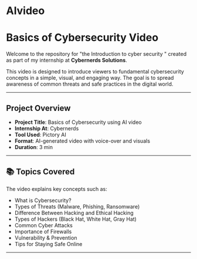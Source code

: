 # AIvideo
#  Basics of Cybersecurity Video 

Welcome to the repository for "the Introduction to cyber security " created as part of my internship at **Cybernerds Solutions**.

This video is designed to introduce viewers to fundamental cybersecurity concepts in a simple, visual, and engaging way. The goal is to spread awareness of common threats and safe practices in the digital world.

---

##  Project Overview

- **Project Title**: Basics of Cybersecurity using AI video
- **Internship At**: Cybernerds
- **Tool Used**: Pictory AI
- **Format**: AI-generated video with voice-over and visuals
- **Duration**: 3 min

---

## 📚 Topics Covered

The video explains key concepts such as:

- What is Cybersecurity?
- Types of Threats (Malware, Phishing, Ransomware)
- Difference Between Hacking and Ethical Hacking
- Types of Hackers (Black Hat, White Hat, Gray Hat)
- Common Cyber Attacks
- Importance of Firewalls
- Vulnerability & Prevention
- Tips for Staying Safe Online

---


